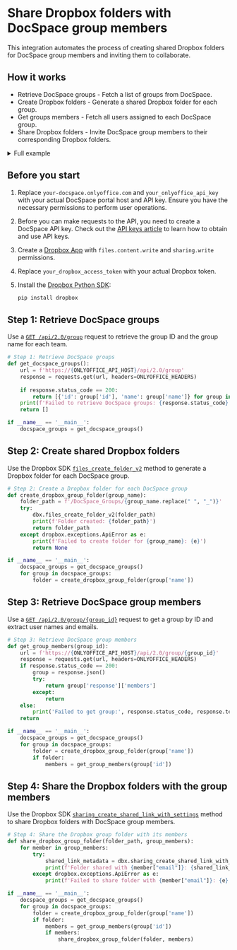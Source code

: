 # Share Dropbox folders with DocSpace group members
This integration automates the process of creating shared Dropbox folders for DocSpace group members and inviting them to collaborate.

## How it works

- Retrieve DocSpace groups - Fetch a list of groups from DocSpace.
- Create Dropbox folders - Generate a shared Dropbox folder for each group.
- Get groups members - Fetch all users assigned to each DocSpace group.
- Share Dropbox folders - Invite DocSpace group members to their corresponding Dropbox folders.

<details>
  <summary>Full example</summary>

```py
import dropbox, requests

# Dropbox API credentials
DROPBOX_ACCESS_TOKEN = 'your_dropbox_access_token'
dbx = dropbox.Dropbox(DROPBOX_ACCESS_TOKEN)

# ONLYOFFICE API credentials
ONLYOFFICE_API_HOST = 'yourportal.onlyoffice.com'
ONLYOFFICE_API_KEY = 'your_onlyoffice_api_key'

# Headers for ONLYOFFICE authentication
ONLYOFFICE_HEADERS = {
    'Accept': 'application/json',
    'Authorization': f'Bearer {ONLYOFFICE_API_KEY}',
    'Content-Type': 'application/json'
}

# Step 1: Retrieve DocSpace groups
def get_docspace_groups():
    url = f'https://{ONLYOFFICE_API_HOST}/api/2.0/group'
    response = requests.get(url, headers=ONLYOFFICE_HEADERS)
    
    if response.status_code == 200:
        return [{'id': group['id'], 'name': group['name']} for group in response.json()['response']]
    print(f'Failed to retrieve DocSpace groups: {response.status_code} - {response.text}')
    return []

# Step 2: Create a Dropbox folder for each DocSpace group
def create_dropbox_group_folder(group_name):
    folder_path = f'/DocSpace_Groups/{group_name.replace(" ", "_")}'
    try:
        dbx.files_create_folder_v2(folder_path)
        print(f'Folder created: {folder_path}')
        return folder_path
    except dropbox.exceptions.ApiError as e:
        print(f'Failed to create folder for {group_name}: {e}')
        return None

# Step 3: Retrieve DocSpace group members
def get_group_members(group_id):
    url = f'https://{ONLYOFFICE_API_HOST}/api/2.0/group/{group_id}'
    response = requests.get(url, headers=ONLYOFFICE_HEADERS)
    if response.status_code == 200:
        group = response.json()
        try:
            return group['response']['members']
        except:
            return
    else:
        print('Failed to get group:', response.status_code, response.text)
    return

# Step 4: Share the Dropbox group folder with its members
def share_dropbox_group_folder(folder_path, group_members):
    for member in group_members:
        try:
            shared_link_metadata = dbx.sharing_create_shared_link_with_settings(folder_path)
            print(f'Folder shared with {member["email"]}: {shared_link_metadata.url}')
        except dropbox.exceptions.ApiError as e:
            print(f'Failed to share folder with {member["email"]}: {e}')

if __name__ == '__main__':
    docspace_groups = get_docspace_groups()
    for group in docspace_groups:
        folder = create_dropbox_group_folder(group['name'])
        if folder:
            members = get_group_members(group['id'])
            if members:
                share_dropbox_group_folder(folder, members)
```

</details>

## Before you start

1. Replace `your-docspace.onlyoffice.com` and `your_onlyoffice_api_key` with your actual DocSpace portal host and API key. Ensure you have the necessary permissions to perform user operations.
2. Before you can make requests to the API, you need to create a DocSpace API key. Check out the [API keys article](/docspace/api-backend/get-started/authentication/api-keys/) to learn how to obtain and use API keys.
3. Create a [Dropbox App](https://www.dropbox.com/developers) with `files.content.write` and `sharing.write` permissions.
4. Replace `your_dropbox_access_token` with your actual Dropbox token.
5. Install the [Dropbox Python SDK](https://www.dropbox.com/developers/documentation/python#install):

    ```bash
    pip install dropbox
    ```

## Step 1: Retrieve DocSpace groups

Use a [`GET /api/2.0/group`](/docspace/api-backend/usage-api/get-groups) request to retrieve the group ID and the group name for each team.

```py
# Step 1: Retrieve DocSpace groups
def get_docspace_groups():
    url = f'https://{ONLYOFFICE_API_HOST}/api/2.0/group'
    response = requests.get(url, headers=ONLYOFFICE_HEADERS)
    
    if response.status_code == 200:
        return [{'id': group['id'], 'name': group['name']} for group in response.json()['response']]
    print(f'Failed to retrieve DocSpace groups: {response.status_code} - {response.text}')
    return []

if __name__ == '__main__':
    docspace_groups = get_docspace_groups()
```

## Step 2: Create shared Dropbox folders

Use the Dropbox SDK [`files_create_folder_v2`](https://dropbox-sdk-python.readthedocs.io/en/latest/api/dropbox.html#dropbox.dropbox_client.Dropbox.files_create_folder_v2) method to generate a Dropbox folder for each DocSpace group.

``` py
# Step 2: Create a Dropbox folder for each DocSpace group
def create_dropbox_group_folder(group_name):
    folder_path = f'/DocSpace_Groups/{group_name.replace(" ", "_")}'
    try:
        dbx.files_create_folder_v2(folder_path)
        print(f'Folder created: {folder_path}')
        return folder_path
    except dropbox.exceptions.ApiError as e:
        print(f'Failed to create folder for {group_name}: {e}')
        return None

if __name__ == '__main__':
    docspace_groups = get_docspace_groups()
    for group in docspace_groups:
        folder = create_dropbox_group_folder(group['name'])
```

## Step 3: Retrieve DocSpace group members

Use a [`GET /api/2.0/group/{group_id}`](/docspace/api-backend/usage-api/get-group) request to get a group by ID and extract user names and emails.

```py
# Step 3: Retrieve DocSpace group members
def get_group_members(group_id):
    url = f'https://{ONLYOFFICE_API_HOST}/api/2.0/group/{group_id}'
    response = requests.get(url, headers=ONLYOFFICE_HEADERS)
    if response.status_code == 200:
        group = response.json()
        try:
            return group['response']['members']
        except:
            return
    else:
        print('Failed to get group:', response.status_code, response.text)
    return

if __name__ == '__main__':
    docspace_groups = get_docspace_groups()
    for group in docspace_groups:
        folder = create_dropbox_group_folder(group['name'])
        if folder:
            members = get_group_members(group['id'])
```

## Step 4: Share the Dropbox folders with the group members

Use the Dropbox SDK [`sharing_create_shared_link_with_settings`](https://dropbox-sdk-python.readthedocs.io/en/latest/api/dropbox.html#dropbox.dropbox_client.Dropbox.sharing_create_shared_link_with_settings) method to share Dropbox folders with DocSpace group members.

```py
# Step 4: Share the Dropbox group folder with its members
def share_dropbox_group_folder(folder_path, group_members):
    for member in group_members:
        try:
            shared_link_metadata = dbx.sharing_create_shared_link_with_settings(folder_path)
            print(f'Folder shared with {member["email"]}: {shared_link_metadata.url}')
        except dropbox.exceptions.ApiError as e:
            print(f'Failed to share folder with {member["email"]}: {e}')

if __name__ == '__main__':
    docspace_groups = get_docspace_groups()
    for group in docspace_groups:
        folder = create_dropbox_group_folder(group['name'])
        if folder:
            members = get_group_members(group['id'])
            if members:
                share_dropbox_group_folder(folder, members)
```
